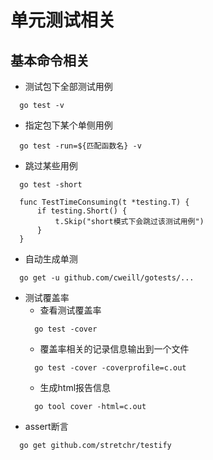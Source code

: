 # 单元测试相关

## 基本命令相关
* 测试包下全部测试用例
```
  go test -v
```
* 指定包下某个单侧用例 
```
  go test -run=${匹配函数名} -v
```
* 跳过某些用例
```
  go test -short
```
```
  func TestTimeConsuming(t *testing.T) {
      if testing.Short() {
          t.Skip("short模式下会跳过该测试用例")
      }
  }
```
* 自动生成单测
```
  go get -u github.com/cweill/gotests/...
```
* 测试覆盖率
  * 查看测试覆盖率
  ```
    go test -cover
  ```
  * 覆盖率相关的记录信息输出到一个文件
  ```
    go test -cover -coverprofile=c.out
  ```  
  * 生成html报告信息
  ```
    go tool cover -html=c.out
  ```
* assert断言
```
  go get github.com/stretchr/testify
```
  
